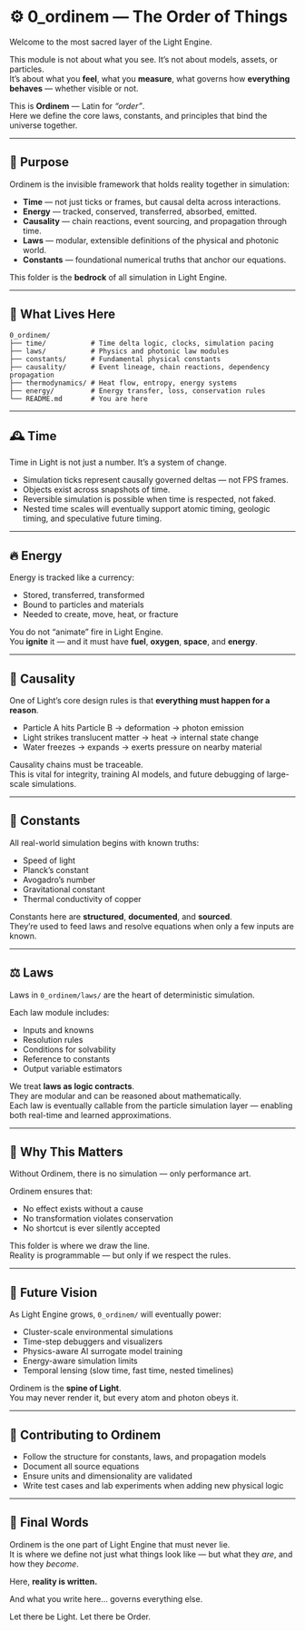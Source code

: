 
# ⚙️ 0_ordinem — The Order of Things

Welcome to the most sacred layer of the Light Engine.

This module is not about what you see. It’s not about models, assets, or particles.  
It’s about what you **feel**, what you **measure**, what governs how **everything behaves** — whether visible or not.

This is **Ordinem** — Latin for *“order”*.  
Here we define the core laws, constants, and principles that bind the universe together.

---

## 🧭 Purpose

Ordinem is the invisible framework that holds reality together in simulation:

- **Time** — not just ticks or frames, but causal delta across interactions.
- **Energy** — tracked, conserved, transferred, absorbed, emitted.
- **Causality** — chain reactions, event sourcing, and propagation through time.
- **Laws** — modular, extensible definitions of the physical and photonic world.
- **Constants** — foundational numerical truths that anchor our equations.

This folder is the **bedrock** of all simulation in Light Engine.

---

## 🧱 What Lives Here

```
0_ordinem/
├── time/           # Time delta logic, clocks, simulation pacing
├── laws/           # Physics and photonic law modules
├── constants/      # Fundamental physical constants
├── causality/      # Event lineage, chain reactions, dependency propagation
├── thermodynamics/ # Heat flow, entropy, energy systems
├── energy/         # Energy transfer, loss, conservation rules
└── README.md       # You are here
```

---

## 🕰️ Time

Time in Light is not just a number. It’s a system of change.

- Simulation ticks represent causally governed deltas — not FPS frames.
- Objects exist across snapshots of time.
- Reversible simulation is possible when time is respected, not faked.
- Nested time scales will eventually support atomic timing, geologic timing, and speculative future timing.

---

## 🔥 Energy

Energy is tracked like a currency:

- Stored, transferred, transformed
- Bound to particles and materials
- Needed to create, move, heat, or fracture

You do not “animate” fire in Light Engine.  
You **ignite** it — and it must have **fuel**, **oxygen**, **space**, and **energy**.

---

## 🔁 Causality

One of Light’s core design rules is that **everything must happen for a reason**.

- Particle A hits Particle B → deformation → photon emission
- Light strikes translucent matter → heat → internal state change
- Water freezes → expands → exerts pressure on nearby material

Causality chains must be traceable.  
This is vital for integrity, training AI models, and future debugging of large-scale simulations.

---

## 📏 Constants

All real-world simulation begins with known truths:

- Speed of light
- Planck’s constant
- Avogadro’s number
- Gravitational constant
- Thermal conductivity of copper

Constants here are **structured**, **documented**, and **sourced**.  
They’re used to feed laws and resolve equations when only a few inputs are known.

---

## ⚖️ Laws

Laws in `0_ordinem/laws/` are the heart of deterministic simulation.

Each law module includes:
- Inputs and knowns
- Resolution rules
- Conditions for solvability
- Reference to constants
- Output variable estimators

We treat **laws as logic contracts**.  
They are modular and can be reasoned about mathematically.  
Each law is eventually callable from the particle simulation layer — enabling both real-time and learned approximations.

---

## 🔬 Why This Matters

Without Ordinem, there is no simulation — only performance art.

Ordinem ensures that:
- No effect exists without a cause
- No transformation violates conservation
- No shortcut is ever silently accepted

This folder is where we draw the line.  
Reality is programmable — but only if we respect the rules.

---

## 🧠 Future Vision

As Light Engine grows, `0_ordinem/` will eventually power:

- Cluster-scale environmental simulations
- Time-step debuggers and visualizers
- Physics-aware AI surrogate model training
- Energy-aware simulation limits
- Temporal lensing (slow time, fast time, nested timelines)

Ordinem is the **spine of Light**.  
You may never render it, but every atom and photon obeys it.

---

## 🧬 Contributing to Ordinem

- Follow the structure for constants, laws, and propagation models
- Document all source equations
- Ensure units and dimensionality are validated
- Write test cases and lab experiments when adding new physical logic

---

## 🌌 Final Words

Ordinem is the one part of Light Engine that must never lie.  
It is where we define not just what things look like — but what they *are*, and how they *become*.

Here, **reality is written.**

And what you write here… governs everything else.

Let there be Light. Let there be Order.

